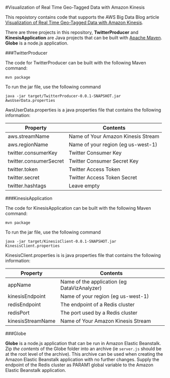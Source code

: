 #Visualization of Real Time Geo-Tagged Data with Amazon Kinesis

This repoistory contains code that supports the AWS Big Data Blog article [Visualization of Real Time Geo-Tagged Data with Amazon Kinesis](http://blogs.aws.amazon.com/bigdata/).

There are three projects in this repository, **TwitterProducer** and **KinesisApplication** are Java projects that can be built with [Apache Maven](http://maven.apache.org/).  **Globe** is a node.js application.

###TwitterProducer

The code for TwitterProducer can be built with the following Maven command:

	mvn package

To run the jar file, use the following command

	java -jar target/TwitterProducer-0.0.1-SNAPSHOT.jar AwsUserData.properties 
	
AwsUserData.properties is a java properties file that contains the following information:

Property | Contents
------------ | ------------- 
aws.streamName | Name of Your Amazon Kinesis Stream
aws.regionName | Name of your region (eg us-west-1) 
twitter.consumerKey | Twitter Consumer Key  
twitter.consumerSecret | Twitter Consumer Secret Key 
twitter.token | Twitter Access Token  
twitter.secret | Twitter Access Token Secret  
twitter.hashtags | Leave empty



###KinesisApplication

The code for KinesisApplication can be built with the following Maven command:

	mvn package

To run the jar file, use the following command

	java -jar target/KinesisClient-0.0.1-SNAPSHOT.jar KinesisClient.properties 
	
KinesisClient.properties is is java properties file that contains the following information:

Property | Contents
------------ | ------------- 
appName  | Name of the application (eg DataVizAnalyzer)
kinesisEndpoint  | Name of your region (eg us-west-1) 
redisEndpoint  | The endpoint of a Redis cluster  
redisPort  | The port used by a Redis cluster 
kinesisStreamName  | Name of Your Amazon Kinesis Stream  

###Globe

**Globe** is a node.js application that can be run in Amazon Elastic Beanstalk.  Zip *the contents* of the Globe folder into an archive (ie `server.js` should be at the root level of the archive).  This archive can be used when creating the Amazon Elastic Beanstalk application with no further changes.  Supply the endpoint of the Redis cluster as PARAM1 global variable to the Amazon Elastic Beanstalk application.
